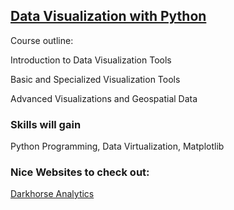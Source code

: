 ## [Data Visualization with Python](https://www.coursera.org/learn/python-for-data-visualization/)


Course outline:

Introduction to Data Visualization Tools

Basic and Specialized Visualization Tools

Advanced Visualizations and Geospatial Data


### Skills will gain

Python Programming, Data Virtualization, Matplotlib



### Nice Websites to check out:

[Darkhorse Analytics](https://www.darkhorseanalytics.com/)



